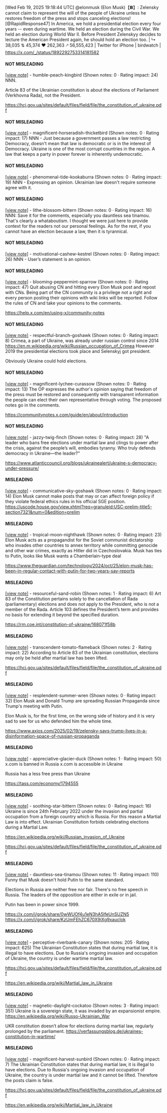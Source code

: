 [Wed Feb 19, 2025 19:18:44 UTC] @elonmusk (Elon Musk)【𝗕】: Zelensky cannot claim to represent the will of the people of Ukraine unless he restores freedom of the press and stops canceling elections! [@RapidResponse47] In America, we hold a presidential election every four years -- even during wartime. We held an election during the Civil War. We held an election during World War II. Before President Zelenskyy decides to lecture the American President again, he should hold an election too. | ↳ 38,035 ⇅ 45,374 ♥ 262,363 🡕 56,555,423 | Twitter for iPhone | birdwatch | https://x.com/_/status/1892292753314181582

#### NOT MISLEADING

[[view note]](https://x.com/i/birdwatch/n/1892560252861587685) - humble-peach-kingbird (Shown notes: 0 · Rating impact: 24)
NNN.

Article 83 of the Ukrainian constitution is about the elections of Parliament (Verkhovna Rada), not the President.

https://hcj.gov.ua/sites/default/files/field/file/the_constitution_of_ukraine.pdf


#### NOT MISLEADING

[[view note]](https://x.com/i/birdwatch/n/1892300465389654220) - magnificent-horseradish-thicketbird (Shown notes: 0 · Rating impact: 17)
NNN - Just because a government passes a law restricting Democracy, doesn't mean that law is democratic or is in the interest of Democracy. Ukraine is one of the most corrupt countries in the region. A law that keeps a party in power forever is inherently undemocratic.


#### NOT MISLEADING

[[view note]](https://x.com/i/birdwatch/n/1892309269040480686) - phenomenal-tide-kookaburra (Shown notes: 0 · Rating impact: 19)
NNN - Expressing an opinion. Ukrainian law doesn't require someone agree with it.

#### NOT MISLEADING

[[view note]](https://x.com/i/birdwatch/n/1892325190392303663) - lithe-blossom-bittern (Shown notes: 0 · Rating impact: 16)
NNN:  Save it for the comments, especially you dauntless sea tinamou.  That's clearly a whataboutism.  I thought we were just here to provide context for the readers not our personal feelings. As for the rest, if you cannot have an election because a law, then it is tyrannical.

#### NOT MISLEADING

[[view note]](https://x.com/i/birdwatch/n/1892325799371460759) - motivational-cashew-kestrel (Shown notes: 0 · Rating impact: 26)
NNN - User’s statement is an opinion.

#### NOT MISLEADING

[[view note]](https://x.com/i/birdwatch/n/1892329612937744864) - blooming-peppermint-sparrow (Shown notes: 0 · Rating impact: 47)
Quit abusing CN and hitting every Elon Musk post and repost with CNs. Being part of the CN community is a privilege not a right and every person posting their opinions with wiki links will be reported. Follow the rules of CN and take your opinions to the comments.

https://help.x.com/en/using-x/community-notes

#### NOT MISLEADING

[[view note]](https://x.com/i/birdwatch/n/1892347269011427577) - respectful-branch-goshawk (Shown notes: 0 · Rating impact: 8)
Crimea, a part of Ukraine, was already under russian control since 2014
https://en.m.wikipedia.org/wiki/Russian_occupation_of_Crimea
However 2019 the presidential elections took place and Selenskyj got president.

Obviously Ukraine could hold elections.

#### NOT MISLEADING

[[view note]](https://x.com/i/birdwatch/n/1892371181212139967) - magnificent-lychee-curassow (Shown notes: 0 · Rating impact: 13)
The OP expresses the author's opinion saying that freedom of the press must be restored and consequently with transparent information the people can elect their own representative through voting. The proposed notes go in the comments.

https://communitynotes.x.com/guide/en/about/introduction

#### NOT MISLEADING

[[view note]](https://x.com/i/birdwatch/n/1892487755055194572) - jazzy-twig-finch (Shown notes: 0 · Rating impact: 28)
"A leader who bans free elections under martial law and clings to power after the crisis, against the people’s will, embodies tyranny. Who truly defends democracy in Ukraine—the leader?"

https://www.atlanticcouncil.org/blogs/ukrainealert/ukraine-s-democracy-under-pressure/

#### MISLEADING

[[view note]](https://x.com/i/birdwatch/n/1892603261728809116) - communicative-sky-goshawk (Shown notes: 0 · Rating impact: 14)
Elon Musk cannot make posts that may or can affect foreign policy if they violate federal ethics rules in his official SGE position.
https://uscode.house.gov/view.xhtml?req=granuleid:USC-prelim-title5-section7321&num=0&edition=prelim

#### MISLEADING

[[view note]](https://x.com/i/birdwatch/n/1892555170111684613) - tropical-moon-nighthawk (Shown notes: 0 · Rating impact: 23)
Elon Musk acts as a propagandist for the Soviet communist dictatorship who invades other countries to annex territory while committing genocide and other war crimes, exactly as Hitler did in Czechoslovakia. Musk has ties to Putin, looks like Musk wants a Chamberlain-type deal 

https://www.theguardian.com/technology/2024/oct/25/elon-musk-has-been-in-regular-contact-with-putin-for-two-years-say-reports

#### MISLEADING

[[view note]](https://x.com/i/birdwatch/n/1892527543523156283) - resourceful-sand-robin (Shown notes: 1 · Rating impact: 6)
Art 83 of the Constitution pertains solely to the cancellation of Rada (parliamentary) elections and does not apply to the President, who is not a member of the Rada. Article 103 defines the President’s term and provides no basis for extending it beyond the specified duration.

https://rm.coe.int/constitution-of-ukraine/168071f58b

#### MISLEADING

[[view note]](https://x.com/i/birdwatch/n/1892506744321949820) - transcendent-tomato-flameback (Shown notes: 2 · Rating impact: 22)
According to Article 83 of the Ukrainian constitution, elections may only be held after martial law has been lifted.

https://hcj.gov.ua/sites/default/files/field/file/the_constitution_of_ukraine.pdf

#### MISLEADING

[[view note]](https://x.com/i/birdwatch/n/1892423942868013217) - resplendent-summer-wren (Shown notes: 0 · Rating impact: 32)
Elon Musk and Donald Trump are spreading Russian Propaganda since Trump's meeting with Putin. 

Elon Musk is, for the first time, on the wrong side of history and it is very sad to see for us who defended him the whole time.

https://www.axios.com/2025/02/19/zelensky-says-trump-lives-in-a-disinformation-space-of-russian-propaganda

#### MISLEADING

[[view note]](https://x.com/i/birdwatch/n/1892345162484842541) - appreciative-glacier-duck (Shown notes: 1 · Rating impact: 50)
x.com is banned in Russia
x.com is accessible in Ukraine

Russia has a less free press than Ukraine

https://tass.com/economy/1794555

#### MISLEADING

[[view note]](https://x.com/i/birdwatch/n/1892324036035960995) - soothing-star-bittern (Shown notes: 0 · Rating impact: 16)
Ukraine is since 24th February 2022 under the invasion and partial occupation from a foreign country which is Russia. For this reason a Martial Law is into effect. Ukrainian Constitution forbids celebrating elections during a Martial Law.

https://en.wikipedia.org/wiki/Russian_invasion_of_Ukraine

https://hcj.gov.ua/sites/default/files/field/file/the_constitution_of_ukraine.pdf

#### MISLEADING

[[view note]](https://x.com/i/birdwatch/n/1892310547603083583) - dauntless-sea-tinamou (Shown notes: 11 · Rating impact: 110)
Funny that Musk doesn't hold Putin to the same standard.

Elections in Russia are neither free nor fair. There's no free speech in Russia. The leaders of the opposition are either in exile or in jail.

Putin has been in power since 1999.

https://x.com/i/grok/share/0wWUOf4u1eN3hA5lfeUnSUZN5
https://x.com/i/grok/share/KzUmFEhZC670X9iXg9xauclok

#### MISLEADING

[[view note]](https://x.com/i/birdwatch/n/1892309823959814319) - perceptive-riverbank-canary (Shown notes: 205 · Rating impact: 625)
The Ukrainian Constitution states that during martial law, it is illegal to have elections.  Due to Russia's ongoing invasion and occupation of Ukraine, the country is under wartime martial law.

https://hcj.gov.ua/sites/default/files/field/file/the_constitution_of_ukraine.pdf

https://en.wikipedia.org/wiki/Martial_law_in_Ukraine

#### MISLEADING

[[view note]](https://x.com/i/birdwatch/n/1892299811837354051) - magnetic-daylight-cockatoo (Shown notes: 3 · Rating impact: 351)
Ukraine is a sovereign state, it was invaded by an expansionist empire.
https://en.wikipedia.org/wiki/Russo-Ukrainian_War 

UKR constitution doesn’t allow for elections during martial law, regularly prolonged by the parliament.
https://verfassungsblog.de/ukraines-constitution-in-wartime/

#### MISLEADING

[[view note]](https://x.com/i/birdwatch/n/1892295309314691436) - magnificent-harvest-sunbird (Shown notes: 0 · Rating impact: 7)
The Ukrainian Constitution states that during martial law, it is illegal to have elections.  Due to Russia's ongoing invasion and occupation of Ukraine, the country is under martial law and it cannot be lifted. Therefore the posts claim is false.

https://hcj.gov.ua/sites/default/files/field/file/the_constitution_of_ukraine.pdf

https://en.wikipedia.org/wiki/Martial_law_in_Ukraine

